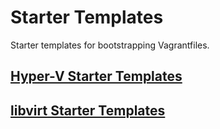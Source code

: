 # Starter Templates

Starter templates for bootstrapping Vagrantfiles.

## [Hyper-V Starter Templates](hyper-v)

## [libvirt Starter Templates](libvirt)